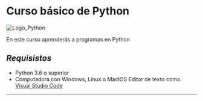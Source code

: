 # Curso básico de Python

![Logo_Python](https://github.com/VanVazz/Curso-b-sico-python/blob/main/Im%C3%A1genes%20curso/logo%20python.png)

En este curso aprenderás a programas en Python

## *Requisistos*
- Python 3.6 o superior
- Computadora con Windows, Linux o MacIOS
Editor de texto como [Visual Studio Code](https://code.visualstudio.com/download) 
----------------------------------------
